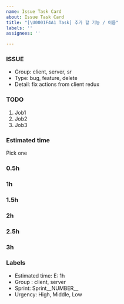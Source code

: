 ```yaml
---
name: Issue Task Card
about: Issue Task Card
title: "[\U0001F4A1 Task] 추가 할 기능 / 이름"
labels: ''
assignees: ''

---
```


### ISSUE

- Group: client, server, sr
- Type: bug, feature, delete
- Detail: fix actions from client redux

### TODO

1.  Job1
2.  Job2
3.  Job3

### Estimated time

Pick one

### 0.5h

### 1h

### 1.5h

### 2h

### 2.5h

### 3h

### Labels

- Estimated time: E: 1h
- Group : client, server
- Sprint: Sprint__NUMBER__
- Urgency: High, Middle, Low
